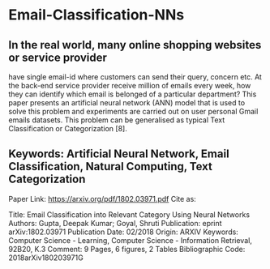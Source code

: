 # Email-Classification-NNs


## In the real world, many online shopping websites or service provider
have single email-id where customers can send their query, concern etc.
At the back-end service provider receive million of emails every week,
how they can identify which email is belonged of a particular department?
This paper presents an artificial neural network (ANN) model that is used
to solve this problem and experiments are carried out on user personal
Gmail emails datasets. This problem can be generalised as typical Text
Classification or Categorization [8].

## Keywords: Artificial Neural Network, Email Classification, Natural Computing, Text Categorization

Paper Link: https://arxiv.org/pdf/1802.03971.pdf
Cite as: 

Title:	Email Classification into Relevant Category Using Neural Networks
Authors:	Gupta, Deepak Kumar; Goyal, Shruti
Publication:	eprint arXiv:1802.03971
Publication Date:	02/2018
Origin:	ARXIV
Keywords:	Computer Science - Learning, Computer Science - Information Retrieval, 92B20, K.3
Comment:	9 Pages, 6 figures, 2 Tables
Bibliographic Code:	2018arXiv180203971G
